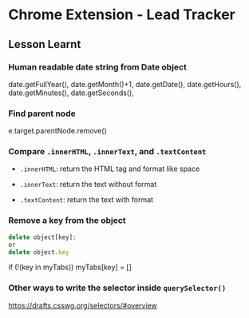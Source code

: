 # Chrome Extension - Lead Tracker


## Lesson Learnt

### Human readable date string from Date object
date.getFullYear(),
   date.getMonth()+1,
   date.getDate(),
   date.getHours(),
   date.getMinutes(),
   date.getSeconds(),

### Find parent node
e.target.parentNode.remove()


### Compare `.innerHTML`, `.innerText`, and `.textContent`

- `.innerHTML`: return the HTML tag and format like space

- `.innerText`: return the text without format

- `.textContent`: return the text with format


### Remove a key from the object

```js
delete object[key]; 
or
delete object.key
```

if (!(key in myTabs)) myTabs[key] = []

### Other ways to write the selector inside `querySelector()`

https://drafts.csswg.org/selectors/#overview
